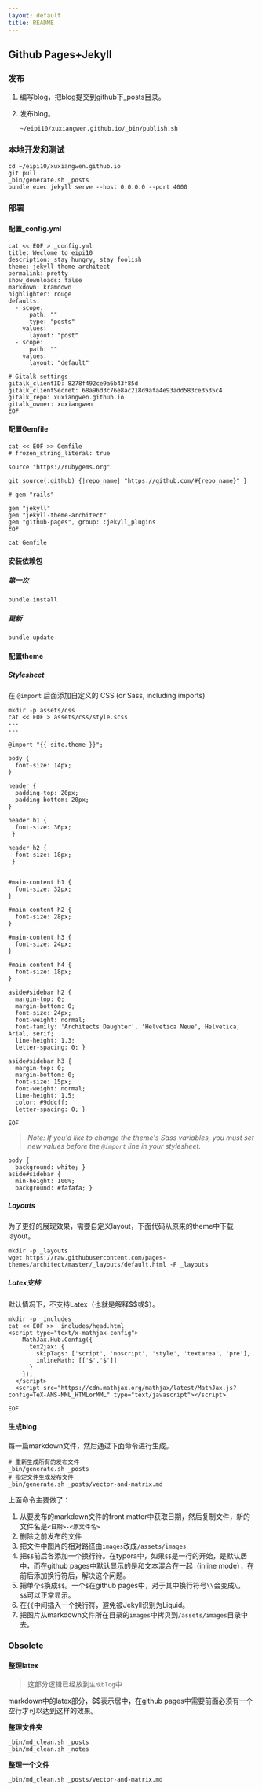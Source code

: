 ```yaml
---
layout: default
title: README
---
```


## Github Pages+Jekyll

### 发布

1. 编写blog，把blog提交到github下_posts目录。

2. 发布blog。

   ~~~
   ~/eipi10/xuxiangwen.github.io/_bin/publish.sh
   ~~~

### 本地开发和测试

~~~shell
cd ~/eipi10/xuxiangwen.github.io
git pull
_bin/generate.sh _posts
bundle exec jekyll serve --host 0.0.0.0 --port 4000
~~~

### 部署

#### 配置_config.yml

~~~
cat << EOF > _config.yml
title: Weclome to eipi10
description: stay hungry, stay foolish
theme: jekyll-theme-architect
permalink: pretty 
show_downloads: false
markdown: kramdown
highlighter: rouge
defaults:
  - scope:
      path: ""
      type: "posts"
    values:
      layout: "post"
  - scope:
      path: ""
    values:
      layout: "default"

# Gitalk settings
gitalk_clientID: 8278f492ce9a6b43f85d
gitalk_clientSecret: 68a96d3c76e8ac218d9afa4e93add583ce3535c4
gitalk_repo: xuxiangwen.github.io
gitalk_owner: xuxiangwen
EOF

~~~



#### 配置Gemfile

~~~
cat << EOF >> Gemfile
# frozen_string_literal: true

source "https://rubygems.org"

git_source(:github) {|repo_name| "https://github.com/#{repo_name}" }

# gem "rails"

gem "jekyll"
gem "jekyll-theme-architect"
gem "github-pages", group: :jekyll_plugins
EOF

cat Gemfile
~~~

#### 安装依赖包

##### 第一次

~~~
bundle install
~~~

##### 更新

~~~
bundle update
~~~

#### 配置theme

##### Stylesheet

在 `@import` 后面添加自定义的 CSS (or Sass, including imports)

~~~
mkdir -p assets/css
cat << EOF > assets/css/style.scss
---
---

@import "{{ site.theme }}";

body {
  font-size: 14px;
}

header {
  padding-top: 20px;
  padding-bottom: 20px;
}

header h1 {
  font-size: 36px;
 }
  
header h2 {
  font-size: 18px;
 }  
  
 
#main-content h1 {
  font-size: 32px;
}

#main-content h2 {
  font-size: 28px;
}

#main-content h3 {
  font-size: 24px;
}

#main-content h4 {
  font-size: 18px;
}

aside#sidebar h2 {
  margin-top: 0;
  margin-bottom: 0;
  font-size: 24px;
  font-weight: normal;
  font-family: 'Architects Daughter', 'Helvetica Neue', Helvetica, Arial, serif;
  line-height: 1.3;
  letter-spacing: 0; }

aside#sidebar h3 {
  margin-top: 0;
  margin-bottom: 0;
  font-size: 15px;
  font-weight: normal;
  line-height: 1.5;
  color: #9ddcff;
  letter-spacing: 0; }

EOF
~~~

> *Note: If you'd like to change the theme's Sass variables, you must set new values before the `@import` line in your stylesheet.*

~~~
body {
  background: white; }
aside#sidebar {
  min-height: 100%;
  background: #fafafa; }
~~~

##### Layouts

为了更好的展现效果，需要自定义layout，下面代码从原来的theme中下载layout。

~~~
mkdir -p _layouts
wget https://raw.githubusercontent.com/pages-themes/architect/master/_layouts/default.html -P _layouts
~~~

##### Latex支持

默认情况下，不支持Latex（也就是解释\$\$或\$）。

~~~
mkdir -p _includes
cat << EOF >> _includes/head.html
<script type="text/x-mathjax-config">
    MathJax.Hub.Config({
      tex2jax: {
        skipTags: ['script', 'noscript', 'style', 'textarea', 'pre'],
        inlineMath: [['$','$']]
      }
    });
  </script>
  <script src="https://cdn.mathjax.org/mathjax/latest/MathJax.js?config=TeX-AMS-MML_HTMLorMML" type="text/javascript"></script> 
  
EOF
~~~

#### 生成blog

每一篇markdown文件，然后通过下面命令进行生成。

~~~
# 重新生成所有的发布文件
_bin/generate.sh _posts     
# 指定文件生成发布文件
_bin/generate.sh _posts/vector-and-matrix.md
~~~

上面命令主要做了：

1. 从要发布的markdown文件的front matter中获取日期，然后复制文件，新的文件名是`<日期>-<原文件名>`
2. 删除之前发布的文件
3. 把文件中图片的相对路径由`images`改成`/assets/images`
4. 把`$$`前后各添加一个换行符。在typora中，如果`$$`是一行的开始，是默认居中，而在github pages中默认显示的是和文本混合在一起（inline mode），在前后添加换行符后，解决这个问题。
5. 把单个`$`换成`$$`。一个`$`在github pages中，对于其中换行符号`\\`会变成`\`，`$$`可以正常显示。
6. 在`{{`中间插入一个换行符，避免被Jekyll识别为Liquid。
7. 把图片从markdown文件所在目录的`images`中拷贝到`/assets/images`目录中去。

### Obsolete

#### 整理latex

>  这部分逻辑已经放到`生成blog`中

markdown中的latex部分，\$\$表示居中，在github pages中需要前面必须有一个空行才可以达到这样的效果。

**整理文件夹**

~~~
_bin/md_clean.sh _posts
_bin/md_clean.sh _notes
~~~

**整理一个文件**

~~~
_bin/md_clean.sh _posts/vector-and-matrix.md
~~~

